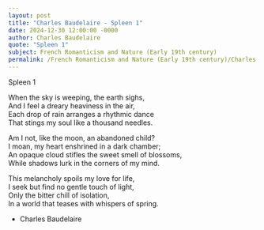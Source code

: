 ```yaml
---
layout: post
title: "Charles Baudelaire - Spleen 1"
date: 2024-12-30 12:00:00 -0000
author: Charles Baudelaire
quote: "Spleen 1"
subject: French Romanticism and Nature (Early 19th century)
permalink: /French Romanticism and Nature (Early 19th century)/Charles Baudelaire/Charles Baudelaire - Spleen 1
---
```


Spleen 1

When the sky is weeping, the earth sighs,  
And I feel a dreary heaviness in the air,  
Each drop of rain arranges a rhythmic dance  
That stings my soul like a thousand needles.

Am I not, like the moon, an abandoned child?  
I moan, my heart enshrined in a dark chamber;  
An opaque cloud stifles the sweet smell of blossoms,  
While shadows lurk in the corners of my mind.

This melancholy spoils my love for life,  
I seek but find no gentle touch of light,  
Only the bitter chill of isolation,  
In a world that teases with whispers of spring.

- Charles Baudelaire
